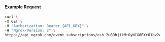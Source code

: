<!-- Code generated for API Clients. DO NOT EDIT. -->

#### Example Request

```bash
curl \
-X GET \
-H "Authorization: Bearer {API_KEY}" \
-H "Ngrok-Version: 2" \
https://api.ngrok.com/event_subscriptions/esb_2uBDhjikMrOyNCX8BYr61hv24ZC/sources/ip_policy_updated.v0
```

